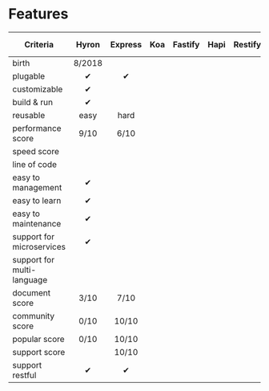 # Features

| Criteria                   | Hyron  | Express |  Koa  | Fastify | Hapi  | Restify | Molecular | Feather | Raw Node |
| -------------------------- | :----: | :-----: | :---: | :-----: | :---: | :-----: | :-------: | :-----: | :------: |
| birth                      | 8/2018 |         |
| plugable                   |   ✔    |    ✔    |
| customizable               |   ✔    |         |
| build & run                |   ✔    |         |
| reusable                   |  easy  |  hard   |
| performance score          |  9/10  |  6/10   |
| speed score                |        |         |
| line of code               |        |         |
| easy to management         |   ✔    |         |
| easy to learn              |   ✔    |         |
| easy to maintenance        |   ✔    |         |
| support for microservices  |   ✔    |         |
| support for multi-language |        |         |
| document score             |  3/10  |  7/10   |
| community score            |  0/10  |  10/10  |
| popular score              |  0/10  |  10/10  |
| support score              |        |  10/10  |
| support restful            |   ✔    |    ✔    |
